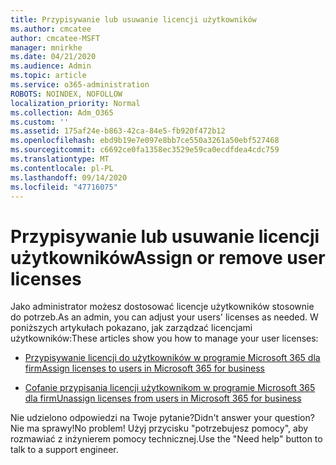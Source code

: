 ```yaml
---
title: Przypisywanie lub usuwanie licencji użytkowników
ms.author: cmcatee
author: cmcatee-MSFT
manager: mnirkhe
ms.date: 04/21/2020
ms.audience: Admin
ms.topic: article
ms.service: o365-administration
ROBOTS: NOINDEX, NOFOLLOW
localization_priority: Normal
ms.collection: Adm_O365
ms.custom: ''
ms.assetid: 175af24e-b863-42ca-84e5-fb920f472b12
ms.openlocfilehash: ebd9b19e7e097e8bb7ce550a3261a50ebf527468
ms.sourcegitcommit: c6692ce0fa1358ec3529e59ca0ecdfdea4cdc759
ms.translationtype: MT
ms.contentlocale: pl-PL
ms.lasthandoff: 09/14/2020
ms.locfileid: "47716075"
---
```

# <a name="assign-or-remove-user-licenses"></a><span data-ttu-id="83534-102">Przypisywanie lub usuwanie licencji użytkowników</span><span class="sxs-lookup"><span data-stu-id="83534-102">Assign or remove user licenses</span></span>

<span data-ttu-id="83534-103">Jako administrator możesz dostosować licencje użytkowników stosownie do potrzeb.</span><span class="sxs-lookup"><span data-stu-id="83534-103">As an admin, you can adjust your users' licenses as needed.</span></span> <span data-ttu-id="83534-104">W poniższych artykułach pokazano, jak zarządzać licencjami użytkowników:</span><span class="sxs-lookup"><span data-stu-id="83534-104">These articles show you how to manage your user licenses:</span></span>
  
- [<span data-ttu-id="83534-105">Przypisywanie licencji do użytkowników w programie Microsoft 365 dla firm</span><span class="sxs-lookup"><span data-stu-id="83534-105">Assign licenses to users in Microsoft 365 for business</span></span>](https://docs.microsoft.com/azure/active-directory/fundamentals/license-users-groups?context=azure/active-directory/users-groups-roles/context/ugr-context)

- [<span data-ttu-id="83534-106">Cofanie przypisania licencji użytkownikom w programie Microsoft 365 dla firm</span><span class="sxs-lookup"><span data-stu-id="83534-106">Unassign licenses from users in Microsoft 365 for business</span></span>](https://docs.microsoft.com/azure/active-directory/fundamentals/license-users-groups?context=azure/active-directory/users-groups-roles/context/ugr-context#remove-a-license)

<span data-ttu-id="83534-107">Nie udzielono odpowiedzi na Twoje pytanie?</span><span class="sxs-lookup"><span data-stu-id="83534-107">Didn't answer your question?</span></span> <span data-ttu-id="83534-108">Nie ma sprawy!</span><span class="sxs-lookup"><span data-stu-id="83534-108">No problem!</span></span> <span data-ttu-id="83534-109">Użyj przycisku "potrzebujesz pomocy", aby rozmawiać z inżynierem pomocy technicznej.</span><span class="sxs-lookup"><span data-stu-id="83534-109">Use the "Need help" button to talk to a support engineer.</span></span>